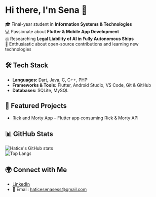 # Hi there, I'm Sena 👋

🎓 Final-year student in **Information Systems & Technologies**  
💻 Passionate about **Flutter & Mobile App Development**  
⚖️ Researching **Legal Liability of AI in Fully Autonomous Ships**  
🚀 Enthusiastic about open-source contributions and learning new technologies  


## 🛠️ Tech Stack
- **Languages:** Dart, Java, C, C++, PHP  
- **Frameworks & Tools:** Flutter, Android Studio, VS Code, Git & GitHub  
- **Databases:** SQLite, MySQL  


## 📌 Featured Projects
- [Rick and Morty App](https://github.com/HaticeSenaSes/rickandmorty) – Flutter app consuming Rick & Morty API  
 


## 📊 GitHub Stats
![Hatice's GitHub stats](https://github-readme-stats.vercel.app/api?username=HaticeSenaSes&show_icons=true&theme=radical)  
![Top Langs](https://github-readme-stats.vercel.app/api/top-langs/?username=HaticeSenaSes&layout=compact&theme=radical)


## 🌍 Connect with Me
- [LinkedIn](https://www.linkedin.com/in/haticesenases/)  
- 📧 Email: haticesenasess@gmail.com  

 
